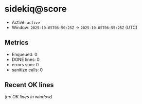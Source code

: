 # sidekiq@score

- Active: `active`
- Window: `2025-10-05T06:50:25Z` → `2025-10-05T06:55:25Z` (UTC)

## Metrics
- Enqueued: 0
- DONE lines: 0
- errors sum: 0
- sanitize calls: 0

## Recent OK lines
_(no OK lines in window)_

